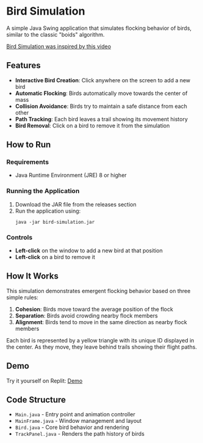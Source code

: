 # Bird Simulation

A simple Java Swing application that simulates flocking behavior of birds, similar to the classic "boids" algorithm.

[Bird Simulation was inspired by this video](https://www.youtube.com/shorts/X8LglXSG53A)

## Features

- **Interactive Bird Creation**: Click anywhere on the screen to add a new bird
- **Automatic Flocking**: Birds automatically move towards the center of mass
- **Collision Avoidance**: Birds try to maintain a safe distance from each other
- **Path Tracking**: Each bird leaves a trail showing its movement history
- **Bird Removal**: Click on a bird to remove it from the simulation

## How to Run

### Requirements
- Java Runtime Environment (JRE) 8 or higher

### Running the Application
1. Download the JAR file from the releases section
2. Run the application using:
   ```
   java -jar bird-simulation.jar
   ```

### Controls
- **Left-click** on the window to add a new bird at that position
- **Left-click** on a bird to remove it

## How It Works

This simulation demonstrates emergent flocking behavior based on three simple rules:
1. **Cohesion**: Birds move toward the average position of the flock
2. **Separation**: Birds avoid crowding nearby flock members
3. **Alignment**: Birds tend to move in the same direction as nearby flock members

Each bird is represented by a yellow triangle with its unique ID displayed in the center. As they move, they leave behind trails showing their flight paths.

## Demo

Try it yourself on Replit: [Demo](https://replit.com/@klhjdfgklj/Birds-Emulator)

## Code Structure

- `Main.java` - Entry point and animation controller
- `MainFrame.java` - Window management and layout
- `Bird.java` - Core bird behavior and rendering
- `TrackPanel.java` - Renders the path history of birds
